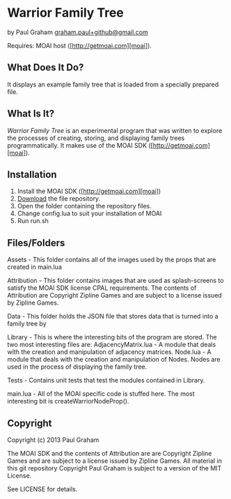# Warrior Family Tree #
by Paul Graham 
graham.paul+github@gmail.com

Requires: MOAI host ([http://getmoai.com][moai]).


## What Does It Do? ##

It displays an example family tree that is loaded from a specially prepared file.


## What Is It? ##

*Warrior Family Tree* is an experimental program that was written to explore the processes of creating, storing, and displaying family trees programmatically. It makes use of the MOAI SDK ([http://getmoai.com][moai]).


## Installation ##
 
 1. Install the MOAI SDK ([http://getmoai.com][moai])
 2. [Download][zip] the file repository.
 3. Open the folder containing the repository files.
 4. Change config.lua to suit your installation of MOAI
 5. Run run.sh

## Files/Folders ##

Assets - This folder contains all of the images used by the props that are created in main.lua

Attribution - This folder contains images that are used as splash-screens to satisfy the MOAI SDK license CPAL requirements. The contents of Attribution are Copyright Zipline Games and are subject to a license issued by Zipline Games.

Data - This folder holds the JSON file that stores data that is turned into a family tree by 

Library - This is where the interesting bits of the program are stored. The two most interesting files are:
 AdjacencyMatrix.lua - A module that deals with the creation and manipulation of adjacency matrices.
 Node.lua - A module that deals with the creation and manipulation of Nodes. Nodes are used in the process of displaying the family tree.

Tests - Contains unit tests that test the modules contained in Library.

main.lua - All of the MOAI specific code is stuffed here. The most interesting bit is createWarriorNodeProp().



## Copyright ##
Copyright (c) 2013 Paul Graham 

The MOAI SDK and the contents of Attribution are  are Copyright Zipline Games and are subject to a license issued by Zipline Games. All material in this git repository Copyright Paul Graham is subject to a version of the MIT License.

See LICENSE for details.

[zip]: https://github.com/PaulWGraham/Warrior-Family-Tree/archive/master.zip
[moai]: http://getmoai.com